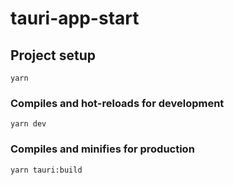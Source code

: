 # tauri-app-start

## Project setup
```
yarn
```

### Compiles and hot-reloads for development
```
yarn dev
```

### Compiles and minifies for production
```
yarn tauri:build
```